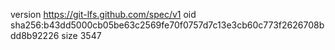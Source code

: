 version https://git-lfs.github.com/spec/v1
oid sha256:b43dd5000cb05be63c2569fe70f0757d7c13e3cb60c773f2626708bdd8b92226
size 3547

